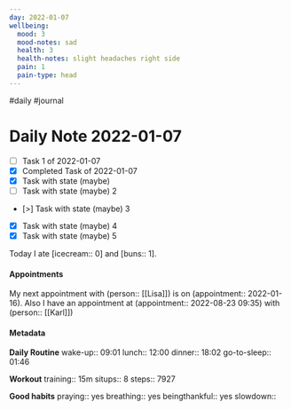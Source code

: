 ```yaml
---
day: 2022-01-07
wellbeing:
  mood: 3
  mood-notes: sad
  health: 3
  health-notes: slight headaches right side
  pain: 1
  pain-type: head
---
```

#daily #journal

# Daily Note 2022-01-07

- [ ] Task 1 of 2022-01-07
- [x] Completed Task of 2022-01-07
- [x] Task with state (maybe)
- [ ] Task with state (maybe) 2
- [>] Task with state (maybe) 3
- [x] Task with state (maybe) 4
- [x] Task with state (maybe) 5

Today I ate [icecream:: 0] and [buns:: 1].

#### Appointments
My next appointment with (person:: [[Lisa]]) is on (appointment:: 2022-01-16).
Also I have an appointment at (appointment:: 2022-08-23 09:35) with (person:: [[Karl]])

#### Metadata

**Daily Routine**
wake-up:: 09:01
lunch:: 12:00
dinner:: 18:02
go-to-sleep:: 01:46

**Workout**
training:: 15m
situps:: 8
steps:: 7927

**Good habits**
praying:: yes
breathing:: yes
beingthankful:: yes
slowdown:: 
